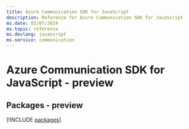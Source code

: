 ```yaml
---
title: Azure Communication SDK for JavaScript
description: Reference for Azure Communication SDK for JavaScript
ms.date: 03/07/2024
ms.topic: reference
ms.devlang: javascript
ms.service: communication
---
```

# Azure Communication SDK for JavaScript - preview
## Packages - preview
[!INCLUDE [packages](communication-index.md)]
